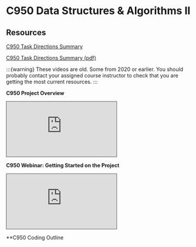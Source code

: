 # C950 Data Structures & Algorithms II

## Resources

[C950 Task Directions Summary](https://docs.google.com/document/d/1dEXC-g7Te-8opYkbmTKXH2dy2pXoD5_jhUrTeNbjG7Y/edit?usp=sharing)

[C950 Task Directions Summary (pdf)](https://github.com/ashejim/BSCS/blob/main/resources/C950_Task_Directions_summary.pdf)

:::{warning}
These videos are old. Some from 2020 or earlier. You should probably contact your assigned course instructor to check that you are getting the most current resources.
:::

**C950 Project Overview**
<iframe src="https://wgu.hosted.panopto.com/Panopto/Pages/Embed.aspx?id=0112c9eb-10f5-42fe-853b-ab440168e97f&autoplay=false&offerviewer=true&showtitle=true&showbrand=true&captions=true&interactivity=all" style="border: 1px solid #464646;" allowfullscreen allow="autoplay"></iframe>

**C950 Webinar: Getting Started on the Project**
<iframe src="https://wgu.hosted.panopto.com/Panopto/Pages/Embed.aspx?id=2ef1dff8-7cf5-4d9a-aa57-ad1900e87c2c&autoplay=false&offerviewer=true&showtitle=true&showbrand=true&captions=true&interactivity=all" style="border: 1px solid #464646;" allowfullscreen allow="autoplay"></iframe>

**C950 Coding Outline